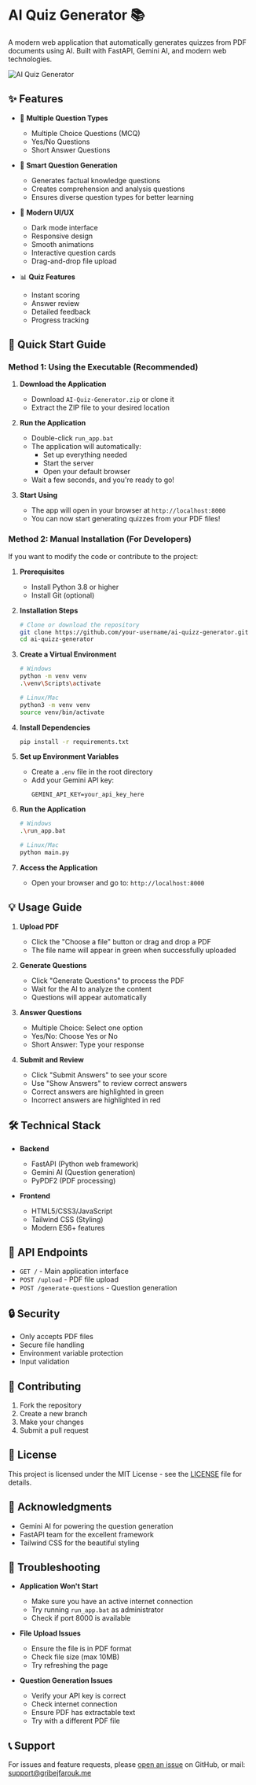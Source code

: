 # AI Quiz Generator 📚

A modern web application that automatically generates quizzes from PDF documents using AI. Built with FastAPI, Gemini AI, and modern web technologies.

![AI Quiz Generator](static/images/white.svg)

## ✨ Features

- 📝 **Multiple Question Types**
  - Multiple Choice Questions (MCQ)
  - Yes/No Questions
  - Short Answer Questions

- 🎯 **Smart Question Generation**
  - Generates factual knowledge questions
  - Creates comprehension and analysis questions
  - Ensures diverse question types for better learning

- 🎨 **Modern UI/UX**
  - Dark mode interface
  - Responsive design
  - Smooth animations
  - Interactive question cards
  - Drag-and-drop file upload

- 📊 **Quiz Features**
  - Instant scoring
  - Answer review
  - Detailed feedback
  - Progress tracking

## 🚀 Quick Start Guide

### Method 1: Using the Executable (Recommended)

1. **Download the Application**
   - Download `AI-Quiz-Generator.zip` or clone it
   - Extract the ZIP file to your desired location

2. **Run the Application**
   - Double-click `run_app.bat`
   - The application will automatically:
     - Set up everything needed
     - Start the server
     - Open your default browser
   - Wait a few seconds, and you're ready to go!

3. **Start Using**
   - The app will open in your browser at `http://localhost:8000`
   - You can now start generating quizzes from your PDF files!

### Method 2: Manual Installation (For Developers)

If you want to modify the code or contribute to the project:

1. **Prerequisites**
   - Install Python 3.8 or higher
   - Install Git (optional)

2. **Installation Steps**
   ```bash
   # Clone or download the repository
   git clone https://github.com/your-username/ai-quizz-generator.git
   cd ai-quizz-generator
   ```

2. **Create a Virtual Environment**
   ```bash
   # Windows
   python -m venv venv
   .\venv\Scripts\activate

   # Linux/Mac
   python3 -m venv venv
   source venv/bin/activate
   ```

3. **Install Dependencies**
   ```bash
   pip install -r requirements.txt
   ```

4. **Set up Environment Variables**
   - Create a `.env` file in the root directory
   - Add your Gemini API key:
     ```
     GEMINI_API_KEY=your_api_key_here
     ```

5. **Run the Application**
   ```bash
   # Windows
   .\run_app.bat

   # Linux/Mac
   python main.py
   ```

6. **Access the Application**
   - Open your browser and go to: `http://localhost:8000`

## 💡 Usage Guide

1. **Upload PDF**
   - Click the "Choose a file" button or drag and drop a PDF
   - The file name will appear in green when successfully uploaded

2. **Generate Questions**
   - Click "Generate Questions" to process the PDF
   - Wait for the AI to analyze the content
   - Questions will appear automatically

3. **Answer Questions**
   - Multiple Choice: Select one option
   - Yes/No: Choose Yes or No
   - Short Answer: Type your response

4. **Submit and Review**
   - Click "Submit Answers" to see your score
   - Use "Show Answers" to review correct answers
   - Correct answers are highlighted in green
   - Incorrect answers are highlighted in red

## 🛠️ Technical Stack

- **Backend**
  - FastAPI (Python web framework)
  - Gemini AI (Question generation)
  - PyPDF2 (PDF processing)

- **Frontend**
  - HTML5/CSS3/JavaScript
  - Tailwind CSS (Styling)
  - Modern ES6+ features

## 📝 API Endpoints

- `GET /` - Main application interface
- `POST /upload` - PDF file upload
- `POST /generate-questions` - Question generation

## 🔒 Security

- Only accepts PDF files
- Secure file handling
- Environment variable protection
- Input validation

## 🤝 Contributing

1. Fork the repository
2. Create a new branch
3. Make your changes
4. Submit a pull request

## 📄 License

This project is licensed under the MIT License - see the [LICENSE](https://github.com/GribejFarouk/ai-quizz-generator?tab=MIT-1-ov-file#) file for details.

## 🙏 Acknowledgments

- Gemini AI for powering the question generation
- FastAPI team for the excellent framework
- Tailwind CSS for the beautiful styling

## 🐛 Troubleshooting

- **Application Won't Start**
  - Make sure you have an active internet connection
  - Try running `run_app.bat` as administrator
  - Check if port 8000 is available

- **File Upload Issues**
  - Ensure the file is in PDF format
  - Check file size (max 10MB)
  - Try refreshing the page

- **Question Generation Issues**
  - Verify your API key is correct
  - Check internet connection
  - Ensure PDF has extractable text
  - Try with a different PDF file

## 📞 Support

For issues and feature requests, please [open an issue](https://github.com/gribejfarouk/ai-quizz-generator/issues) on GitHub,
or mail: support@gribejfarouk.me
